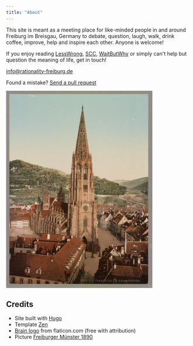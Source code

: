 ```yaml
---
title: "About"
---
```


This site is meant as a meeting place for like-minded people in and around Freiburg im Breisgau, Germany to debate, question, laugh, walk, drink coffee, improve, help and inspire each other. Anyone is welcome!

If you enjoy reading [LessWrong](https://www.lesswrong.com/), [SCC](https://slatestarcodex.com/), [WaitButWhy](https://waitbutwhy.com/) or simply can't help but question the meaning of life, get in touch!

info@rationality-freiburg.de

Found a mistake? [Send a pull request](https://github.com/omarkohl/rationality-freiburg.de)

![Freiburger Münster 1890](muenster.jpg 'Freiburger Münster 1890')

## Credits

* Site built with [Hugo](https://gohugo.io)
* Template [Zen](https://github.com/frjo/hugo-theme-zen)
* [Brain logo](https://www.flaticon.com/premium-icon/brain_3288930) from flaticon.com (free with attribution)
* Picture [Freiburger Münster 1890](https://commons.wikimedia.org/wiki/File:Freiburg_I.B._Das_M%C3%BCnster_LCCN2017660060.jpg)
